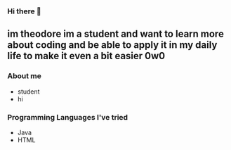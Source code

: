 ### Hi there 👋
## im theodore im a student and want to learn more about coding and be able to apply it in my daily life to make it even a bit easier 0w0

### About me
- student
- hi
### Programming Languages I've tried
- Java
- HTML

<!--
**theoithink/theoithink** is a ✨ _special_ ✨ repository because its `README.md` (this file) appears on your GitHub profile.


